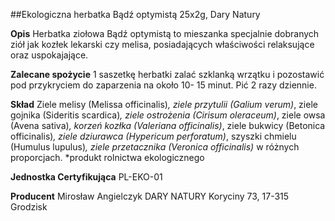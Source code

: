 ##Ekologiczna herbatka Bądź optymistą 25x2g, Dary Natury

**Opis** Herbatka ziołowa Bądź optymistą to mieszanka specjalnie dobranych ziół jak kozłek lekarski czy melisa, posiadających właściwości relaksujące oraz uspokajające.

**Zalecane spożycie** 1 saszetkę herbatki zalać szklanką wrzątku i pozostawić pod przykryciem do zaparzenia na około 10- 15 minut. Pić 2 razy dziennie.

**Skład** Ziele melisy (Melissa officinalis)*, ziele przytulii (Galium verum)*, ziele gojnika (Sideritis scardica)*, ziele ostrożenia (Cirisum oleraceum)*, ziele owsa (Avena sativa)*, korzeń kozłka (Valeriana officinalis)*, ziele bukwicy (Betonica officinalis)*, ziele dziurawca (Hypericum perforatum)*, szyszki chmielu (Humulus lupulus)*, ziele przetacznika (Veronica officinalis)* w różnych proporcjach.
*produkt rolnictwa ekologicznego

**Jednostka Certyfikująca** PL-EKO-01

**Producent** Mirosław Angielczyk DARY NATURY
Koryciny 73, 17-315 Grodzisk